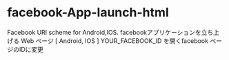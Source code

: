 # facebook-App-launch-html
Facebook URI scheme for Android,IOS. 
facebookアプリケーションを立ち上げる Web ページ [ Android, IOS ]
YOUR_FACEBOOK_ID を開くfacebook ページのIDに変更
